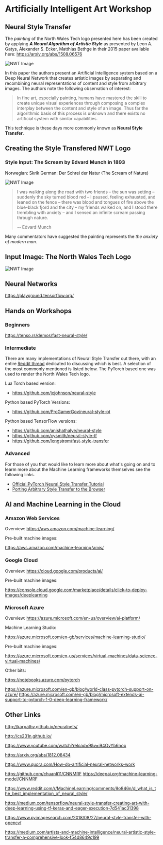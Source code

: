 
# Artificially Intelligent Art Workshop

## Neural Style Transfer

The *painting* of the North Wales Tech logo presented here has been created by applying ***A Neural Algorithm of Artistic Style*** as presented by Leon A. Gatys, Alexander S. Ecker, Matthias Bethge in their 2015 paper available here: https://arxiv.org/abs/1508.06576

![NWT Image](images/nwt-scream-900px.png)

In this paper the authors present an Artificial Intelligence system based on a Deep Neural Network that creates artistic images by separating and recombining neural representations of content and style from arbitrary images. The authors note the following observation of interest:

> In fine art, especially painting, humans have mastered the skill to
> create unique visual experiences through composing a complex interplay
> between the content and style of an image. Thus far the algorithmic
> basis of this process is unknown and there exists no artificial system
> with similar capabilities.

This technique is these days more commonly known as **Neural Style Transfer**.

## Creating the Style Transfered NWT Logo

### Style Input: The Scream by Edvard Munch in 1893

Norwegian: Skrik
German: Der Schrei der Natur (The Scream of Nature)

![NWT Image](images/scream-medium.jpg)

> I was walking along the road with two friends – the sun was setting –
> suddenly the sky turned blood red – I paused, feeling exhausted, and leaned
> on the fence – there was blood and tongues of fire above the blue-black
> fjord and the city – my friends walked on, and I stood there trembling with
> anxiety – and I sensed an infinite scream passing through nature.
> 
> -- Edvard Munch

Many commentators have suggested the painting represents the *the anxiety of modern man*.

## Input Image: The North Wales Tech Logo


![NWT Image](images/logo-blue-bg.png)

## Neural Networks

https://playground.tensorflow.org/

## Hands on Workshops

### Beginners

https://tenso.rs/demos/fast-neural-style/

### Intermediate

There are many implementations of Neural Style Transfer out there, with an entire [Reddit thread](https://www.reddit.com/r/MachineLearning/comments/8o846n/d_what_is_the_best_implementation_of_neural_style/) dedicated to discussing which is best. A selection of the most commonly mentioned is listed below. The PyTorch based one was used to render the North Wales Tech logo.

Lua Torch based version: 

* https://github.com/jcjohnson/neural-style

Python based PyTorch Versions: 

* https://github.com/ProGamerGov/neural-style-pt

Python based TensorFlow versions:

* https://github.com/anishathalye/neural-style
* https://github.com/cysmith/neural-style-tf
* https://github.com/lengstrom/fast-style-transfer

### Advanced

For those of you that would like to learn more about what's going on and to learm more about the Machine Learning frameworks themselves see the following links.

* [Official PyTorch Neural Style Transfer Tutorial](https://pytorch.org/tutorials/advanced/neural_style_tutorial.html)
* [Porting Arbitrary Style Transfer to the Browser](https://magenta.tensorflow.org/blog/2018/12/20/style-transfer-js/)

## AI and Machine Learning in the Cloud

### Amazon Web Services

Overview: https://aws.amazon.com/machine-learning/

Pre-built machine images:

https://aws.amazon.com/machine-learning/amis/

### Google Cloud

Overview: https://cloud.google.com/products/ai/

Pre-built machine images:

https://console.cloud.google.com/marketplace/details/click-to-deploy-images/deeplearning


### Microsoft Azure

Overview: https://azure.microsoft.com/en-us/overview/ai-platform/

Machine Learning Studio:

https://azure.microsoft.com/en-gb/services/machine-learning-studio/

Pre-built machine images:

https://azure.microsoft.com/en-us/services/virtual-machines/data-science-virtual-machines/

Other bits:

https://notebooks.azure.com/pytorch

https://azure.microsoft.com/en-gb/blog/world-class-pytorch-support-on-azure/
https://azure.microsoft.com/en-gb/blog/microsoft-extends-ai-support-to-pytorch-1-0-deep-learning-framework/


## Other Links

http://karpathy.github.io/neuralnets/

http://cs231n.github.io/

https://www.youtube.com/watch?reload=9&v=i94OvYb6noo

https://arxiv.org/abs/1812.08434


https://www.quora.com/How-do-artificial-neural-networks-work




https://github.com/chuanli11/CNNMRF
https://deepai.org/machine-learning-model/CNNMRF

https://www.reddit.com/r/MachineLearning/comments/8o846n/d_what_is_the_best_implementation_of_neural_style/

https://medium.com/tensorflow/neural-style-transfer-creating-art-with-deep-learning-using-tf-keras-and-eager-execution-7d541ac31398

https://www.pyimagesearch.com/2018/08/27/neural-style-transfer-with-opencv/

https://medium.com/artists-and-machine-intelligence/neural-artistic-style-transfer-a-comprehensive-look-f54d8649c199

